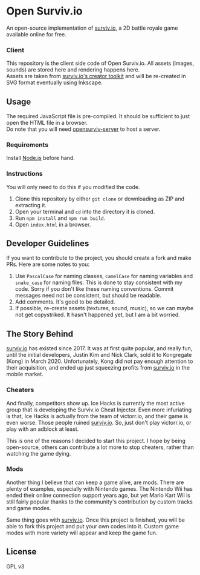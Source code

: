 # Open Surviv.io
An open-source implementation of [surviv.io](https://surviv.io), a 2D battle royale game available online for free.

### Client
This repository is the client side code of Open Surviv.io. All assets (images, sounds) are stored here and rendering happens here.  
Assets are taken from [surviv.io's creator toolkit](https://drive.google.com/drive/folders/1qhaDdNCsisBu_7gvMNmyn_zkG4kyAZix) and will be re-created in SVG format eventually using Inkscape.

## Usage
The required JavaScript file is pre-compiled. It should be sufficient to just open the HTML file in a browser.  
Do note that you will need [opensurviv-server](https://github.com/North-West-Wind/opensurviv-server) to host a server.

### Requirements
Install [Node.js](https://nodejs.org) before hand.

### Instructions
You will only need to do this if you modified the code.

1. Clone this repository by either `git clone` or downloading as ZIP and extracting it.
2. Open your terminal and `cd` into the directory it is cloned.
3. Run `npm install` and `npm run build`.
4. Open `index.html` in a browser.

## Developer Guidelines
If you want to contribute to the project, you should create a fork and make PRs. Here are some notes to you:

1. Use `PascalCase` for naming classes, `camelCase` for naming variables and `snake_case` for naming files. This is done to stay consistent with my code. Sorry if you don't like these naming conventions. Commit messages need not be consistent, but should be readable.
2. Add comments. It's good to be detailed.
3. If possible, re-create assets (textures, sound, music), so we can maybe not get copystriked. It hasn't happened yet, but I am a bit worried.

## The Story Behind
[surviv.io](https://surviv.io) has existed since 2017. It was at first quite popular, and really fun, until the initial developers, Justin Kim and Nick Clark, sold it to Kongregate (Kong) in March 2020. Unfortunately, Kong did not pay enough attention to their acquisition, and ended up just squeezing profits from [surviv.io](https://surviv.io) in the mobile market.

### Cheaters
And finally, competitors show up. Ice Hacks is currently the most active group that is developing the Surviv.io Cheat Injector. Even more infuriating is that, Ice Hacks is actually from the team of victorr.io, and their game is even worse. Those people ruined [surviv.io](https://surviv.io). So, just don't play victorr.io, or play with an adblock at least.

This is one of the reasons I decided to start this project. I hope by being open-source, others can contribute a lot more to stop cheaters, rather than watching the game dying.

### Mods
Another thing I believe that can keep a game alive, are mods. There are plenty of examples, especially with Nintendo games. The Nintendo Wii has ended their online connection support years ago, but yet Mario Kart Wii is still fairly popular thanks to the community's contribution by custom tracks and game modes.

Same thing goes with [surviv.io](https://surviv.io). Once this project is finished, you will be able to fork this project and put your own codes into it. Custom game modes with more variety will appear and keep the game fun.

## License
GPL v3
